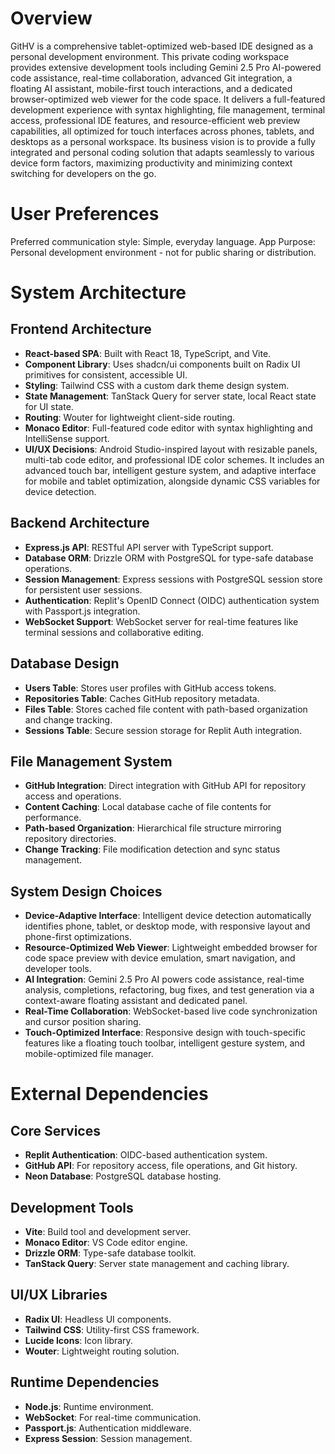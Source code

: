 # Overview

GitHV is a comprehensive tablet-optimized web-based IDE designed as a personal development environment. This private coding workspace provides extensive development tools including Gemini 2.5 Pro AI-powered code assistance, real-time collaboration, advanced Git integration, a floating AI assistant, mobile-first touch interactions, and a dedicated browser-optimized web viewer for the code space. It delivers a full-featured development experience with syntax highlighting, file management, terminal access, professional IDE features, and resource-efficient web preview capabilities, all optimized for touch interfaces across phones, tablets, and desktops as a personal workspace. Its business vision is to provide a fully integrated and personal coding solution that adapts seamlessly to various device form factors, maximizing productivity and minimizing context switching for developers on the go.

# User Preferences

Preferred communication style: Simple, everyday language.
App Purpose: Personal development environment - not for public sharing or distribution.

# System Architecture

## Frontend Architecture
- **React-based SPA**: Built with React 18, TypeScript, and Vite.
- **Component Library**: Uses shadcn/ui components built on Radix UI primitives for consistent, accessible UI.
- **Styling**: Tailwind CSS with a custom dark theme design system.
- **State Management**: TanStack Query for server state, local React state for UI state.
- **Routing**: Wouter for lightweight client-side routing.
- **Monaco Editor**: Full-featured code editor with syntax highlighting and IntelliSense support.
- **UI/UX Decisions**: Android Studio-inspired layout with resizable panels, multi-tab code editor, and professional IDE color schemes. It includes an advanced touch bar, intelligent gesture system, and adaptive interface for mobile and tablet optimization, alongside dynamic CSS variables for device detection.

## Backend Architecture
- **Express.js API**: RESTful API server with TypeScript support.
- **Database ORM**: Drizzle ORM with PostgreSQL for type-safe database operations.
- **Session Management**: Express sessions with PostgreSQL session store for persistent user sessions.
- **Authentication**: Replit's OpenID Connect (OIDC) authentication system with Passport.js integration.
- **WebSocket Support**: WebSocket server for real-time features like terminal sessions and collaborative editing.

## Database Design
- **Users Table**: Stores user profiles with GitHub access tokens.
- **Repositories Table**: Caches GitHub repository metadata.
- **Files Table**: Stores cached file content with path-based organization and change tracking.
- **Sessions Table**: Secure session storage for Replit Auth integration.

## File Management System
- **GitHub Integration**: Direct integration with GitHub API for repository access and operations.
- **Content Caching**: Local database cache of file contents for performance.
- **Path-based Organization**: Hierarchical file structure mirroring repository directories.
- **Change Tracking**: File modification detection and sync status management.

## System Design Choices
- **Device-Adaptive Interface**: Intelligent device detection automatically identifies phone, tablet, or desktop mode, with responsive layout and phone-first optimizations.
- **Resource-Optimized Web Viewer**: Lightweight embedded browser for code space preview with device emulation, smart navigation, and developer tools.
- **AI Integration**: Gemini 2.5 Pro AI powers code assistance, real-time analysis, completions, refactoring, bug fixes, and test generation via a context-aware floating assistant and dedicated panel.
- **Real-Time Collaboration**: WebSocket-based live code synchronization and cursor position sharing.
- **Touch-Optimized Interface**: Responsive design with touch-specific features like a floating touch toolbar, intelligent gesture system, and mobile-optimized file manager.

# External Dependencies

## Core Services
- **Replit Authentication**: OIDC-based authentication system.
- **GitHub API**: For repository access, file operations, and Git history.
- **Neon Database**: PostgreSQL database hosting.

## Development Tools
- **Vite**: Build tool and development server.
- **Monaco Editor**: VS Code editor engine.
- **Drizzle ORM**: Type-safe database toolkit.
- **TanStack Query**: Server state management and caching library.

## UI/UX Libraries
- **Radix UI**: Headless UI components.
- **Tailwind CSS**: Utility-first CSS framework.
- **Lucide Icons**: Icon library.
- **Wouter**: Lightweight routing solution.

## Runtime Dependencies
- **Node.js**: Runtime environment.
- **WebSocket**: For real-time communication.
- **Passport.js**: Authentication middleware.
- **Express Session**: Session management.